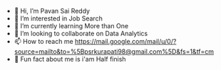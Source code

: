 - 👋 Hi, I’m Pavan Sai Reddy
- 👀 I’m interested in Job Search
- 🌱 I’m currently learning More than One
- 💞️ I’m looking to collaborate on Data Analytics
- 📫 How to reach me https://mail.google.com/mail/u/0/?source=mailto&to=%5Bpsrkurapati98@gmail.com%5D&fs=1&tf=cm
- 🙈 Fun fact about me is i'am Half finish

